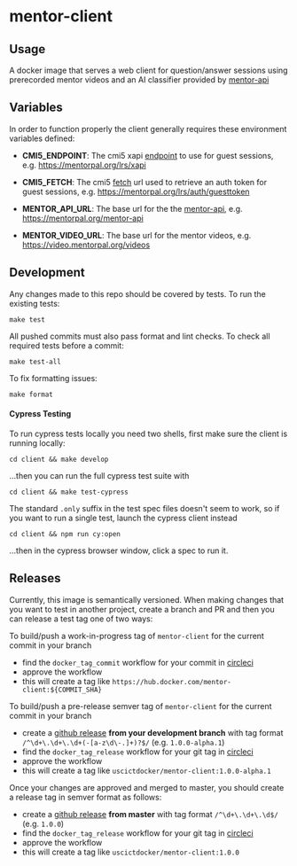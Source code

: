 mentor-client
==================

Usage
-----

A docker image that serves a web client for question/answer sessions using prerecorded mentor videos and an AI classifier provided by [mentor-api](https://github.com/ICTLearningSciences/mentor-api)


Variables
---------

In order to function properly the client generally requires these environment variables defined:

- **CMI5_ENDPOINT**: The cmi5 xapi [endpoint](https://github.com/AICC/CMI-5_Spec_Current/blob/quartz/cmi5_spec.md#81-launch-method) to use for guest sessions, e.g. https://mentorpal.org/lrs/xapi

- **CMI5_FETCH**: The cmi5 [fetch](https://github.com/AICC/CMI-5_Spec_Current/blob/quartz/cmi5_spec.md#81-launch-method) url used to retrieve an auth token for guest sessions, e.g. https://mentorpal.org/lrs/auth/guesttoken

- **MENTOR_API_URL**: The base url for the the [mentor-api](https://github.com/ICTLearningSciences/mentor-api), e.g. https://mentorpal.org/mentor-api

- **MENTOR_VIDEO_URL**: The base url for the mentor videos, e.g. https://video.mentorpal.org/videos


Development
-----------

Any changes made to this repo should be covered by tests. To run the existing tests:

```
make test
```

All pushed commits must also pass format and lint checks. To check all required tests before a commit:

```
make test-all
```

To fix formatting issues:

```
make format
```

#### Cypress Testing

To run cypress tests locally you need two shells, first make sure the client is running locally:

```
cd client && make develop
```

...then you can run the full cypress test suite with

```
cd client && make test-cypress
```

The standard `.only` suffix in the test spec files doesn't seem to work, so if you want to run a single test, launch the cypress client instead

```
cd client && npm run cy:open
```

...then in the cypress browser window, click a spec to run it.


Releases
--------

Currently, this image is semantically versioned. When making changes that you want to test in another project, create a branch and PR and then you can release a test tag one of two ways:

To build/push a work-in-progress tag of `mentor-client` for the current commit in your branch

- find the `docker_tag_commit` workflow for your commit in [circleci](https://circleci.com/gh/ICTLearningSciences/workflows/mentor-client)
- approve the workflow
- this will create a tag like `https://hub.docker.com/mentor-client:${COMMIT_SHA}`

To build/push a pre-release semver tag of `mentor-client` for the current commit in your branch

- create a [github release](https://github.com/ICTLearningSciences/mentor-client/releases/new) **from your development branch** with tag format `/^\d+\.\d+\.\d+(-[a-z\d\-.]+)?$/` (e.g. `1.0.0-alpha.1`)
- find the `docker_tag_release` workflow for your git tag in [circleci](https://circleci.com/gh/ICTLearningSciences/workflows/mentor-client)
- approve the workflow
- this will create a tag like `uscictdocker/mentor-client:1.0.0-alpha.1`



Once your changes are approved and merged to master, you should create a release tag in semver format as follows:

- create a [github release](https://github.com/ICTLearningSciences/mentor-client/releases/new) **from master** with tag format `/^\d+\.\d+\.\d$/` (e.g. `1.0.0`)
- find the `docker_tag_release` workflow for your git tag in [circleci](https://circleci.com/gh/ICTLearningSciences/workflows/mentor-client)
- approve the workflow
- this will create a tag like `uscictdocker/mentor-client:1.0.0`
